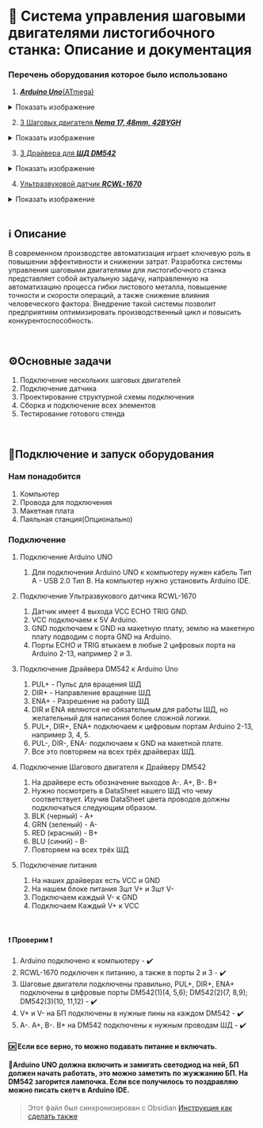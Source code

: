 # 📍 Система управления шаговыми двигателями листогибочного станка: Описание и документация
### Перечень оборудования которое было использовано
1. [***Arduino Uno***(ATmega)](https://arduino.ru/Hardware/ArduinoBoardUno)
<details>
  <summary>Показать изображение</summary>
  <img src="Image/uno_front.jpg" alt="Описание изображения">
</details>

2. [3 Шаговых двигателя ***Nema 17, 48mm, 42BYGH***](https://aliexpress.ru/item/32572890101.html?sku_id=12000045321628203&spm=a2g2w.productlist.search_results.0.2ea22371Z6YOiB)
<details>
  <summary>Показать изображение</summary>
  <img src="Image/nema.jpg" alt="Описание изображения">
</details>

3. [3 Драйвера для ***ШД DM542***](https://aliexpress.ru/item/1005005264850020.html?sku_id=12000032911624793&spm=a2g2w.productlist.search_results.2.fa701b2bq0H6ed)
<details>
  <summary>Показать изображение</summary>
  <img src="Image/Sd6065d17531b4bbda5b66bc2c6317f6cQ 1.jpg" alt="Описание изображения">
</details>

4. [Ультразвуковой датчик ***RCWL-1670***](https://amperkot.ru/msk/catalog/datchik_urovnya_vodyi_rcwl1670_ultrazvukovoy_335v_15_mka-40125591.html?srsltid=AfmBOop5HNY47JB7gNTX6L6XEZXqf481btrm2yCJ1y2oIrMoWw0PExUi)
<details>
  <summary>Показать изображение</summary>
  <img src="Image/rcwl.jpg" alt="Описание изображения">
</details>

<br>

## ℹ️ Описание
В современном производстве автоматизация играет ключевую роль в повышении эффективности и снижении затрат. Разработка системы управления шаговыми двигателями для листогибочного станка представляет собой актуальную задачу, направленную на автоматизацию процесса гибки листового металла, повышение точности и скорости операций, а также снижение влияния человеческого фактора. Внедрение такой системы позволит предприятиям оптимизировать производственный цикл и повысить конкурентоспособность.

<br>

## ⚙️Основные задачи
1. Подключение нескольких шаговых двигателей
2. Подключение датчика
3. Проектирование структурной схемы подключения
4. Сборка и подключение всех элементов
5. Тестирование готового стенда

<br>

## 🔞Подключение и запуск оборудования
### Нам понадобится
1. Компьютер
2. Провода для подключения
3. Макетная плата
4. Паяльная станция(Опционально)
### Подключение
1. Подключение Arduino UNO
   1. Для подключения Arduino UNO к компьютеру нужен кабель Тип A - USB 2.0 Тип B. На компьютер нужно установить Arduino IDE.

2. Подключение Ультразвукового датчика RCWL-1670
   1. Датчик имеет 4 выхода VCC ECHO TRIG GND. 
   2. VCC подключаем к 5V Arduino. 
   3. GND подключаем к GND на макетную плату, землю на макетную плату подводим с порта GND на Arduino. 
   4. Порты ECHO и TRIG втыкаем в любые 2 цифровых порта на Arduino 2-13, например 2 и 3.

3. Подключение Драйвера DM542 к Arduino Uno
   1.  PUL+ - Пульс для вращения ШД
   2. DIR+ - Направление вращение ШД
   3. ENA+ - Разрешение на работу ШД
   4. DIR и ENA являются не обязательным для работы ШД, но желательный для написания более сложной логики.
   5. PUL+, DIR+, ENA+ подключаем к цифровым портам Arduino 2-13, например 3, 4, 5.
   6. PUL-, DIR-, ENA- подключаем к GND на макетной плате.
   7. Все это повторяем на всех трёх драйверах ШД.

4. Подключение Шагового двигателя к Драйверу DM542
   1. На драйвере есть обозначение выходов A-. A+, B-. B+
   2. Нужно посмотреть в DataSheet нашего ШД что чему соответствует. Изучив DataSheet цвета проводов должны подключаться следующим образом. 
   3. BLK (черный) - A+
   4. GRN (зеленый) - A-
   5. RED (красный) - B+
   6. BLU (синий) - B-
   7. Повторяем на всех трёх ШД

5. Подключение питания
   1. На наших драйверах есть VCC и GND
   2. На нашем блоке питания 3шт V+ и 3шт V-
   3. Подключаем каждый V- к GND
   4. Подключаем Каждый V+ к VCC

<br>

#### ❗ Проверим ❗
1. Arduino подключено к компьютеру - ✔️
2. RCWL-1670 подключен к питанию, а также в порты 2 и 3 - ✔️
3. Шаговые двигатели подключены правильно, PUL+, DIR+, ENA+ подключены в цифровые порты DM542(1)(4, 5,6); DM542(2)(7, 8,9); DM542(3)(10, 11,12) - ✔️
4. V+ и V- на БП подключены в нужные пины на каждом DM542 - ✔️
5. A-. A+, B-. B+ на DM542 подключены к нужным проводам ШД - ✔️
#### 🆗 Если все верно, то можно подавать питание и включать.
####  💖Arduino UNO должна включить и замигать светодиод на ней, БП должен начать работать, это можно заметить по жужжанию БП. На DM542 загорится лампочка. Если все получилось то поздравляю можно писать скетч в Arduino IDE.



>Этот файл был синхронизирован с Obsidian
>[Инструкция как сделать также](https://habr.com/ru/articles/843288/)
